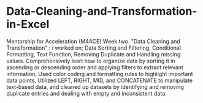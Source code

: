# Data-Cleaning-and-Transformation-in-Excel
Mentorship for Acceleration (M4ACE) Week two.
"Data Cleaning and Transformation" : i worked on; 
Data Sorting and Filtering, Conditional Formatting, Text Function, Removing Duplicate and Handling missing values.
Comprehensively leart how to organize data by sorting it in ascending or descending order and applying filters to extract relevant information, Used color coding and formatting rules to highlight important data points, Utilized LEFT, RIGHT, MID, and CONCATENATE to manipulate text-based data, and cleaned up datasets by identifying and removing duplicate entries and dealing with empty and inconsistent data.

